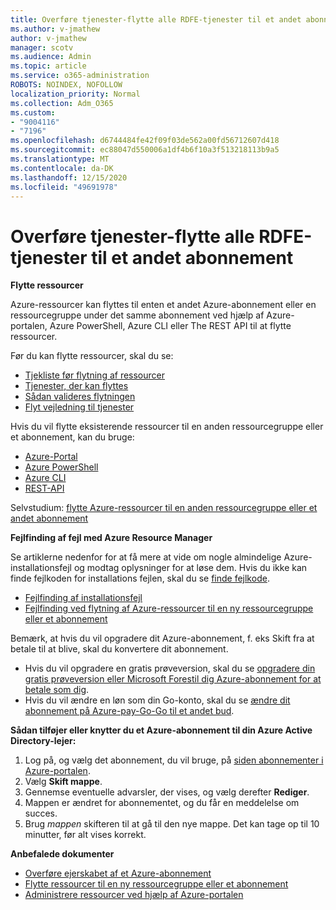 ```yaml
---
title: Overføre tjenester-flytte alle RDFE-tjenester til et andet abonnement
ms.author: v-jmathew
author: v-jmathew
manager: scotv
ms.audience: Admin
ms.topic: article
ms.service: o365-administration
ROBOTS: NOINDEX, NOFOLLOW
localization_priority: Normal
ms.collection: Adm_O365
ms.custom:
- "9004116"
- "7196"
ms.openlocfilehash: d6744484fe42f09f03de562a00fd56712607d418
ms.sourcegitcommit: ec88047d550006a1df4b6f10a3f513218113b9a5
ms.translationtype: MT
ms.contentlocale: da-DK
ms.lasthandoff: 12/15/2020
ms.locfileid: "49691978"
---
```

# <a name="transfer-services---move-all-rdfe-services-to-another-subscription"></a>Overføre tjenester-flytte alle RDFE-tjenester til et andet abonnement

**Flytte ressourcer**

Azure-ressourcer kan flyttes til enten et andet Azure-abonnement eller en ressourcegruppe under det samme abonnement ved hjælp af Azure-portalen, Azure PowerShell, Azure CLI eller The REST API til at flytte ressourcer.

Før du kan flytte ressourcer, skal du se:

- [Tjekliste før flytning af ressourcer](https://docs.microsoft.com/azure/azure-resource-manager/resource-group-move-resources?WT.mc_id=Portal-Microsoft_Azure_Support#checklist-before-moving-resources)
- [Tjenester, der kan flyttes](https://docs.microsoft.com/azure/azure-resource-manager/move-support-resources?WT.mc_id=Portal-Microsoft_Azure_Support)
- [Sådan valideres flytningen](https://docs.microsoft.com/azure/azure-resource-manager/resource-group-move-resources?WT.mc_id=Portal-Microsoft_Azure_Support#validate-move)
- [Flyt vejledning til tjenester](https://docs.microsoft.com/azure/azure-resource-manager/move-limitations/app-service-move-limitations?WT.mc_id=Portal-Microsoft_Azure_Support)

Hvis du vil flytte eksisterende ressourcer til en anden ressourcegruppe eller et abonnement, kan du bruge:

- [Azure-Portal](https://docs.microsoft.com/azure/azure-resource-manager/resource-group-move-resources?WT.mc_id=Portal-Microsoft_Azure_Support#use-the-portal)
- [Azure PowerShell](https://docs.microsoft.com/azure/azure-resource-manager/resource-group-move-resources?WT.mc_id=Portal-Microsoft_Azure_Support#use-azure-powershell)
- [Azure CLI](https://docs.microsoft.com/azure/azure-resource-manager/resource-group-move-resources?WT.mc_id=Portal-Microsoft_Azure_Support#use-azure-cli)
- [REST-API](https://docs.microsoft.com/azure/azure-resource-manager/resource-group-move-resources?WT.mc_id=Portal-Microsoft_Azure_Support#use-rest-api)

Selvstudium: [flytte Azure-ressourcer til en anden ressourcegruppe eller et andet abonnement](https://docs.microsoft.com/azure/azure-resource-manager/resource-manager-tutorial-move-resources)

**Fejlfinding af fejl med Azure Resource Manager**

Se artiklerne nedenfor for at få mere at vide om nogle almindelige Azure-installationsfejl og modtag oplysninger for at løse dem. Hvis du ikke kan finde fejlkoden for installations fejlen, skal du se [finde fejlkode](https://docs.microsoft.com/azure/azure-resource-manager/resource-manager-common-deployment-errors?WT.mc_id=Portal-Microsoft_Azure_Support#find-error-code).

- [Fejlfinding af installationsfejl](https://docs.microsoft.com/azure/azure-resource-manager/resource-manager-common-deployment-errors)
- [Fejlfinding ved flytning af Azure-ressourcer til en ny ressourcegruppe eller et abonnement](https://docs.microsoft.com/azure/azure-resource-manager/troubleshoot-move)

Bemærk, at hvis du vil opgradere dit Azure-abonnement, f. eks Skift fra at betale til at blive, skal du konvertere dit abonnement.

- Hvis du vil opgradere en gratis prøveversion, skal du se [opgradere din gratis prøveversion eller Microsoft Forestil dig Azure-abonnement for at betale som dig](https://docs.microsoft.com/azure/billing/billing-upgrade-azure-subscription).
- Hvis du vil ændre en løn som din Go-konto, skal du se [ændre dit abonnement på Azure-pay-Go-Go til et andet bud](https://docs.microsoft.com/azure/billing/billing-how-to-switch-azure-offer).

**Sådan tilføjer eller knytter du et Azure-abonnement til din Azure Active Directory-lejer:**

1. Log på, og vælg det abonnement, du vil bruge, på [siden abonnementer i Azure-portalen](https://portal.azure.com/#blade/Microsoft_Azure_Billing/SubscriptionsBlade).
2. Vælg **Skift mappe**.
3. Gennemse eventuelle advarsler, der vises, og vælg derefter **Rediger**.
4. Mappen er ændret for abonnementet, og du får en meddelelse om succes.
5. Brug *mappen* skifteren til at gå til den nye mappe. Det kan tage op til 10 minutter, før alt vises korrekt.

**Anbefalede dokumenter**

- [Overføre ejerskabet af et Azure-abonnement](https://docs.microsoft.com/azure/billing-subscription-transfer)
- [Flytte ressourcer til en ny ressourcegruppe eller et abonnement](https://docs.microsoft.com/azure/azure-resource-manager/resource-group-move-resources)
- [Administrere ressourcer ved hjælp af Azure-portalen](https://docs.microsoft.com/azure/azure-resource-manager/resource-group-portal)
